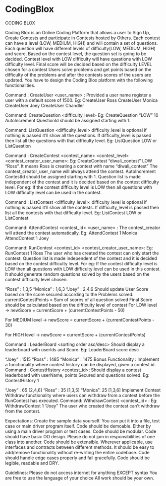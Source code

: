# CodingBlox
CODING BLOX

Coding Blox is an Online Coding Platform that allows a user to Sign Up, Create Contests and participate in Contests hosted by Others.
Each contest can have a level (LOW, MEDIUM, HIGH) and will contain a set of questions.
Each question will have different levels of difficulty(LOW, MEDIUM, HIGH) and score.
Based on the contest level, the question set is going to be decided. Contest level with LOW difficulty will have questions with LOW difficulty level.
Final score will be decided based on the difficulty LEVEL chosen for a contest
Users solve problems and get points based on the difficulty of the problems and after the contests scores of the users are updated.
You have to design the Coding Blox platform with the following functionalities.

Command : CreateUser <user_name> : Provided a user name register a user with a default score of 1500. Eg: CreateUser Ross CreateUser Monica CreateUser Joey CreateUser Chandler

Command: CreateQuestion <difficulty_level> Eg: CreateQuestion “LOW” 10 AutoIncrement QuestionId should be assigned starting with 1.

Command: ListQuestion <difficulty_level> difficulty_level is optional if nothing is passed it’ll show all the questions. If difficulty_level is passed then list all the questions with that difficulty level. Eg: ListQuestion LOW or ListQuestion

Command : CreateContest <contest_name> <contest_level> <contest_creator_user_name>: Eg: CreateContest “diwali_contest” LOW “Ross”. It means Ross is creating a contest with name “diwali_contest” The contest_creator_user_name will always attend the contest. AutoIncrement ContestId should be assigned starting with 1. Question list is made independent of the contest and it is decided based on the contest difficulty level. For eg: If the contest difficulty level is LOW then all questions with LOW difficulty level can be used in the contest.

Command : ListContest <difficulty_level>: difficulty_level is optional if nothing is passed it’ll show all the contests. If difficulty_level is passed then list all the contests with that difficulty level. Eg: ListContest LOW or ListContest

Command: AttendContest <contest_id> <user_name> : The contest_creator will attend the contest automatically. Eg: AttendContest 1 Monica AttendContest 1 Joey

Command: RunContest <contest_id> <contest_creator_user_name>: Eg: RunContest 1 Ross The user who has created the contest can only start the contest. Question list is made independent of the contest and it is decided based on the contest difficulty level. For eg: If the contest difficulty level is LOW then all questions with LOW difficulty level can be used in this contest.
It should generate random questions solved by the users based on the contest difficulty level chosen.

“Ross” : 1,3,5
“Monica” : 1,6,3
“Joey” : 2,4,6 Should update User Score based on the score secured according to the Problems solved. currentContestPoints = Sum of scores of all question solved Final Score should be calculated based on the difficulty level of contest
For LOW level → newScore = currentScore + (currentContestPoints - 50)

For MEDIUM level → newScore = currentScore + (currentContestPoints - 30)

For HIGH level → newScore = currentScore + (currentContestPoints)

Command : LeaderBoard <sorting order asc/desc> Should display a leaderboard with userIds and Score. Eg: LeaderBoard score desc

“Joey” : 1515
“Ross” : 1485
“Monica” : 1475
Bonus Functionality : Implement a functionality where contest history can be displayed, given a contest id. Command : ContestHistory <contest_id>: Should display a contest leaderboard with userName, points Secured and questions solved. Eg: ContestHistory 1

“Joey” : 65 [2,4,6]
“Ross” : 35 [1,3,5]
“Monica”: 25 [1,3,6]
Implement Contest Withdraw functionality where users can withdraw from a contest before the RunContest has executed. Command: WithdrawContest <contest_id> <username>:
Eg: WithdrawContest 1 “Joey” The user who created the contest can’t withdraw from the contest.

Expectations: Create the sample data yourself. You can put it into a file, test case or main driver program itself. Code should be demoable. Either by using a main driver program or test cases. Code should be modular. Code should have basic OO design. Please do not jam in responsibilities of one class into another. Code should be extensible. Wherever applicable, use interfaces and contracts between different methods. It should be easy to add/remove functionality without re-writing the entire codebase. Code should handle edge cases properly and fail gracefully. Code should be legible, readable and DRY.

Guidelines: Please do not access internet for anything EXCEPT syntax You are free to use the language of your choice All work should be your own.
